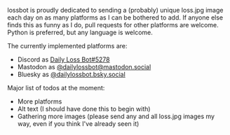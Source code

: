 lossbot is proudly dedicated to sending a (probably) unique loss.jpg image each day on as many
platforms as I can be bothered to add. If anyone else finds this as funny as I do, pull requests for
other platforms are welcome. Python is preferred, but any language is welcome.

The currently implemented platforms are:

- Discord as [Daily Loss Bot#5278](https://discord.com/api/oauth2/authorize?client_id=1190004024410374224&permissions=2048&scope=bot)
- Mastodon as [@dailylossbot@mastodon.social](https://mastodon.social/@dailylossbot)
- Bluesky as [@dailylossbot.bsky.social](https://bsky.app/profile/dailylossbot.bsky.social)

Major list of todos at the moment:

- More platforms
- Alt text (I should have done this to begin with)
- Gathering more images (please send any and all loss.jpg images my way, even if you think I've
already seen it)